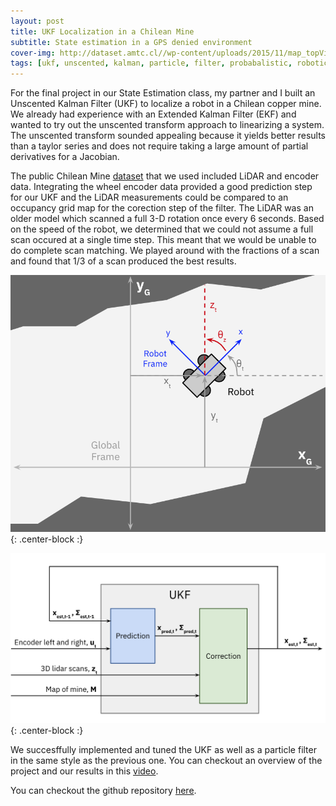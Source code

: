 ```yaml
---
layout: post
title: UKF Localization in a Chilean Mine
subtitle: State estimation in a GPS denied environment
cover-img: http://dataset.amtc.cl//wp-content/uploads/2015/11/map_topView.jpg
tags: [ukf, unscented, kalman, particle, filter, probabalistic, robotics, python, mining, autonomy]
---
```


For the final project in our State Estimation class, my partner and I built an Unscented Kalman Filter (UKF) to localize a robot in a Chilean copper mine. We already had experience with an Extended Kalman Filter (EKF) and wanted to try out the unscented transform approach to linearizing a system. The unscented transform sounded appealing because it yields better results than a taylor series and does not require taking a large amount of partial derivatives for a Jacobian. 

The public Chilean Mine [dataset](http://dataset.amtc.cl/) that we used included LiDAR and encoder data. Integrating the wheel encoder data provided a good prediction step for our UKF and the LiDAR measurements could be compared to an occupancy grid map for the corection step of the filter. The LiDAR was an older model which scanned a full 3-D rotation once every 6 seconds. Based on the speed of the robot, we determined that we could not assume a full scan occured at a single time step. This meant that we would be unable to do complete scan matching. We played around with the fractions of a scan and found that 1/3 of a scan produced the best results.  

![frames](/assets/img/frames_ukf.png){: .center-block :}

![blockdiagram](/assets/img/blockdiagram_ukf.png){: .center-block :}

We succesffully implemented and tuned the UKF as well as a particle filter in the same style as the previous one. You can checkout an overview of the project and our results in this [video](https://www.youtube.com/watch?v=a3Ev7ZiCtLc&feature=youtu.be).

You can checkout the github repository [here](https://github.com/peterjohnsonhmc/E205/tree/master/Final%20Project).
